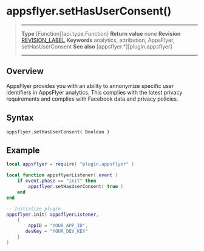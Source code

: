 # appsflyer.setHasUserConsent()

> --------------------- ------------------------------------------------------------------------------------------
> __Type__              [Function][api.type.Function]
> __Return value__		none
> __Revision__          [REVISION_LABEL](REVISION_URL)
> __Keywords__          analytics, attribution, AppsFlyer, setHasUserConsent
> __See also__			[appsflyer.*][plugin.appsflyer]
> --------------------- ------------------------------------------------------------------------------------------


## Overview

AppsFlyer provides you with an ability to annonymize specific user identifiers in AppsFlyer analytics. This complies with the latest privacy requirements and complies with Facebook data and privacy policies.


## Syntax

	appsflyer.setHasUserConsent( Boolean )


## Example

``````lua
local appsflyer = require( "plugin.appsflyer" )

local function appsflyerListener( event )
	if event.phase == "init" then
        appsflyer.setHasUserConsent( true )
    end
end

-- Initialize plugin
appsflyer.init( appsflyerListener,
	{
		appID = "YOUR_APP_ID",
       devKey = "YOUR_DEV_KEY"
	}
)
``````
